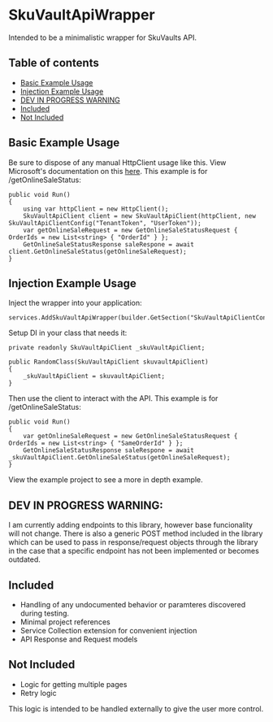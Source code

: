 # SkuVaultApiWrapper
Intended to be a minimalistic wrapper for SkuVaults API.

## Table of contents
* [Basic Example Usage](#basic-example-usage)
* [Injection Example Usage](#injection-example-usage)
* [DEV IN PROGRESS WARNING](#dev-in-progress-warning)
* [Included](#included)
* [Not Included](#not-included)

## Basic Example Usage
Be sure to dispose of any manual HttpClient usage like this. View Microsoft's documentation on this [here](https://docs.microsoft.com/en-us/dotnet/api/system.net.http.httpclient?view=net-6.0). This example is for /getOnlineSaleStatus:
```
public void Run()
{
    using var httpClient = new HttpClient();
    SkuVaultApiClient client = new SkuVaultApiClient(httpClient, new SkuVaultApiClientConfig("TenantToken", "UserToken"));
    var getOnlineSaleRequest = new GetOnlineSaleStatusRequest { OrderIds = new List<string> { "OrderId" } };
    GetOnlineSaleStatusResponse saleRespone = await client.GetOnlineSaleStatus(getOnlineSaleRequest);
}
```

## Injection Example Usage
Inject the wrapper into your application:
```
services.AddSkuVaultApiWrapper(builder.GetSection("SkuVaultApiClientConfig"));
```

Setup DI in your class that needs it:
```
private readonly SkuVaultApiClient _skuVaultApiClient;

public RandomClass(SkuVaultApiClient skuvaultApiClient)
{
    _skuVaultApiClient = skuvaultApiClient;
}
```

Then use the client to interact with the API. This example is for /getOnlineSaleStatus:
```
public void Run()
{
    var getOnlineSaleRequest = new GetOnlineSaleStatusRequest { OrderIds = new List<string> { "SameOrderId" } };
    GetOnlineSaleStatusResponse saleRespone = await _skuVaultApiClient.GetOnlineSaleStatus(getOnlineSaleRequest);
}
```

View the example project to see a more in depth example.

## DEV IN PROGRESS WARNING:
I am currently adding endpoints to this library, however base funcionality will not change. There is also a generic POST method included in the library which can be used to pass in response/request objects through the library in the case that a specific endpoint has not been implemented or becomes outdated.

## Included
-  Handling of any undocumented behavior or paramteres discovered during testing. 
-  Minimal project references
-  Service Collection extension for convenient injection
-  API Response and Request models

## Not Included
- Logic for getting multiple pages
- Retry logic

This logic is intended to be handled externally to give the user more control.

